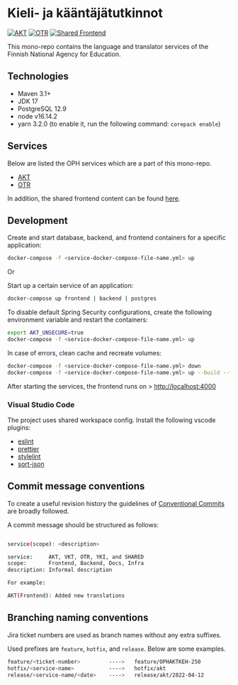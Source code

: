 # Kieli- ja kääntäjätutkinnot

[![AKT](https://github.com/Opetushallitus/kieli-ja-kaantajatutkinnot/actions/workflows/akt.yml/badge.svg?branch=dev)](https://github.com/Opetushallitus/kieli-ja-kaantajatutkinnot/actions/workflows/akt.yml) [![OTR](https://github.com/Opetushallitus/kieli-ja-kaantajatutkinnot/actions/workflows/otr.yml/badge.svg?branch=dev)](https://github.com/Opetushallitus/kieli-ja-kaantajatutkinnot/actions/workflows/otr.yml) [![Shared Frontend](https://github.com/Opetushallitus/kieli-ja-kaantajatutkinnot/actions/workflows/shared_frontend.yml/badge.svg?branch=dev)](https://github.com/Opetushallitus/kieli-ja-kaantajatutkinnot/actions/workflows/shared_frontend.yml)

This mono-repo contains the language and translator services of the Finnish National Agency for Education.

## Technologies

- Maven 3.1+
- JDK 17
- PostgreSQL 12.9
- node v16.14.2
- yarn 3.2.0 (to enable it, run the following command: `corepack enable`)

## Services

Below are listed the OPH services which are a part of this mono-repo.

- [AKT](./docs/akt.md)
- [OTR](./docs/otr.md)

In addition, the shared frontend content can be found [here](./docs/shared_frontend.md).

## Development

Create and start database, backend, and frontend containers for a specific application:

```sh
docker-compose -f <service-docker-compose-file-name.yml> up
```

Or

Start up a certain service of an application:

```sh
docker-compose up frontend | backend | postgres
```

To disable default Spring Security configurations, create the following environment variable and restart the containers:

```sh
export AKT_UNSECURE=true
docker-compose -f <service-docker-compose-file-name.yml> up
```

In case of errors, clean cache and recreate volumes:

```sh
docker-compose -f <service-docker-compose-file-name.yml> down
docker-compose -f <service-docker-compose-file-name.yml> up --build --force-recreate --renew-anon-volumes
```

After starting the services, the frontend runs on > <http://localhost:4000>

### Visual Studio Code

The project uses shared workspace config. Install the following vscode plugins:

- [eslint](https://marketplace.visualstudio.com/items?itemName=dbaeumer.vscode-eslint)
- [prettier](https://marketplace.visualstudio.com/items?itemName=esbenp.prettier-vscode)
- [stylelint](https://marketplace.visualstudio.com/items?itemName=stylelint.vscode-stylelint)
- [sort-json](https://marketplace.visualstudio.com/items?itemName=richie5um2.vscode-sort-json)

## Commit message conventions

To create a useful revision history the guidelines of [Conventional Commits](https://www.conventionalcommits.org/en/v1.0.0/) are broadly followed.

A commit message should be structured as follows:

```sh

service(scope): <description>

service:     AKT, VKT, OTR, YKI, and SHARED
scope:       Frontend, Backend, Docs, Infra
description: Informal description

For example:

AKT(Frontend): Added new translations
```

## Branching naming conventions

Jira ticket numbers are used as branch names without any extra suffixes.

Used prefixes are `feature`, `hotfix`, and `release`. Below are some examples.

```sh
feature/<ticket-number>         ---->   feature/OPHAKTKEH-250
hotfix/<service-name>           ---->   hotfix/akt
release/<service-name/<date>    ---->   release/akt/2022-04-12
```
